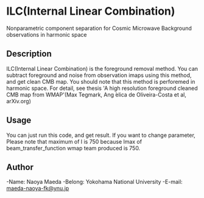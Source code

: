 # ILC(Internal Linear Combination)

Nonparametric component separation for Cosmic Microwave Background observations in harmonic space


## Description

ILC(Internal Linear Combination) is the foreground removal method.
You can subtract foreground and noise from observation imaps using this method, and get clean CMB map.
You should note that this method is perforemed in harmonic space. For detail, see thesis 'A high resolution foreground cleaned CMB map from WMAP'(Max Tegmark, Ang ́elica de Oliveira-Costa et al, arXiv.org)

## Usage

You can just run this code, and get result.
If you want to change parameter, Please note that maximum of l is 750 because lmax of beam_transfer_function wmap team produced is 750.

## Author

-Name: Naoya Maeda
-Belong: Yokohama National University
-E-mail: maeda-naoya-fk@ynu.jp
